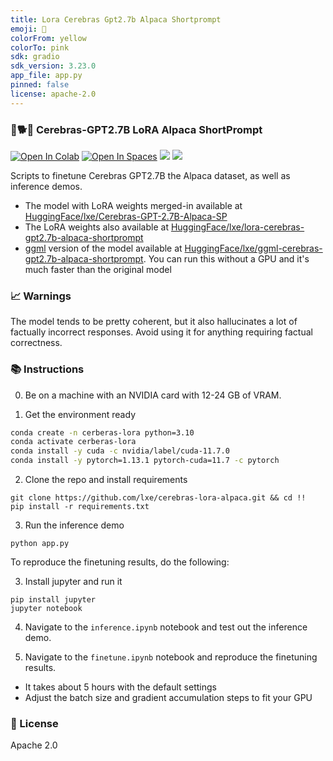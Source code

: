 ```yaml
---
title: Lora Cerebras Gpt2.7b Alpaca Shortprompt
emoji: 🐨
colorFrom: yellow
colorTo: pink
sdk: gradio
sdk_version: 3.23.0
app_file: app.py
pinned: false
license: apache-2.0
---
```


### 🦙🐕🧠 Cerebras-GPT2.7B LoRA Alpaca ShortPrompt

[![Open In Colab](https://colab.research.google.com/assets/colab-badge.svg)](https://colab.research.google.com/github/lxe/cerebras-lora-alpaca/inference.ipynb)
[![Open In Spaces](https://img.shields.io/badge/🤗-Open%20In%20Spaces-blue.svg)](https://huggingface.co/spaces/lxe/lxe-Cerebras-GPT-2.7B-Alpaca-SP)
[![](https://img.shields.io/badge/no-bugs-brightgreen.svg)](https://github.com/lxe/no-bugs) 
[![](https://img.shields.io/badge/coverage-%F0%9F%92%AF-green.svg)](https://github.com/lxe/onehundred/tree/master)

Scripts to finetune Cerebras GPT2.7B the Alpaca dataset, as well as inference demos. 

 - The model with LoRA weights merged-in available at [HuggingFace/lxe/Cerebras-GPT-2.7B-Alpaca-SP](https://huggingface.co/lxe/Cerebras-GPT-2.7B-Alpaca-SP)
 - The LoRA weights also available at [HuggingFace/lxe/lora-cerebras-gpt2.7b-alpaca-shortprompt](https://huggingface.co/lxe/lora-cerebras-gpt2.7b-alpaca-shortprompt)
 - [ggml](https://github.com/ggerganov/ggml) version of the model available at [HuggingFace/lxe/ggml-cerebras-gpt2.7b-alpaca-shortprompt](https://huggingface.co/lxe/Cerebras-GPT-2.7B-Alpaca-SP-ggml). You can run this without a GPU and it's much faster than the original model

### 📈 Warnings

The model tends to be pretty coherent, but it also hallucinates a lot of factually incorrect responses. Avoid using it for anything requiring factual correctness.

### 📚 Instructions

0. Be on a machine with an NVIDIA card with 12-24 GB of VRAM.

1. Get the environment ready

```bash
conda create -n cerberas-lora python=3.10
conda activate cerberas-lora
conda install -y cuda -c nvidia/label/cuda-11.7.0
conda install -y pytorch=1.13.1 pytorch-cuda=11.7 -c pytorch
```

2. Clone the repo and install requirements

```
git clone https://github.com/lxe/cerebras-lora-alpaca.git && cd !!
pip install -r requirements.txt
```

3. Run the inference demo

```
python app.py
```

To reproduce the finetuning results, do the following:

3. Install jupyter and run it

```
pip install jupyter
jupyter notebook
```

4. Navigate to the `inference.ipynb` notebook and test out the inference demo.

5. Navigate to the `finetune.ipynb` notebook and reproduce the finetuning results.

 - It takes about 5 hours with the default settings
 - Adjust the batch size and gradient accumulation steps to fit your GPU

### 📝 License

Apache 2.0

